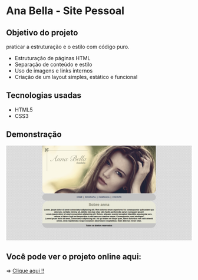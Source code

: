 # Ana Bella - Site Pessoal

## Objetivo do projeto

praticar a estruturação e o estilo com código puro.

* Estruturação de páginas HTML
* Separação de conteúdo e estilo
* Uso de imagens e links internos
* Criação de um layout simples, estático e funcional

## Tecnologias usadas

* HTML5
* CSS3

## Demonstração 

![net ta ruim](/imagens/demons.png)

## Você pode ver o projeto online aqui:  

=> [Clique aqui !!](https://eduardotashiro.github.io/ANA-BELLA/)


